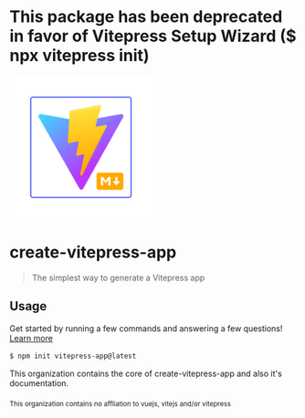 # This package has been deprecated in favor of Vitepress Setup Wizard ($ npx vitepress init)

<img src="./create-vitepress.svg" width="250" />

# create-vitepress-app

> The simplest way to generate a Vitepress app

## Usage

Get started by running a few commands and answering a few questions! [Learn more](https://create-vitepress-app.github.io/)

```sh
$ npm init vitepress-app@latest
```

This organization contains the core of create-vitepress-app and also it's documentation.

<sub>This organization contains no affliation to vuejs, vitejs and/or vitepress</sub>
